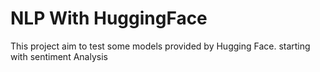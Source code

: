 # NLP With HuggingFace
This project aim to test some models provided by Hugging Face. starting with sentiment Analysis

